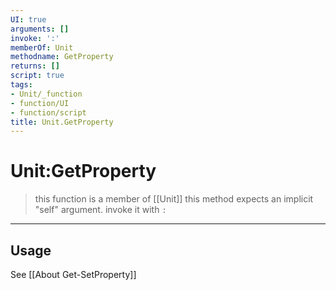 ```yaml
---
UI: true
arguments: []
invoke: ':'
memberOf: Unit
methodname: GetProperty
returns: []
script: true
tags:
- Unit/_function
- function/UI
- function/script
title: Unit.GetProperty
---
```

# Unit:GetProperty
> this function is a member of [[Unit]]
> this method expects an implicit "self" argument. invoke it with `:`
-----
## Usage
See [[About Get-SetProperty]]
